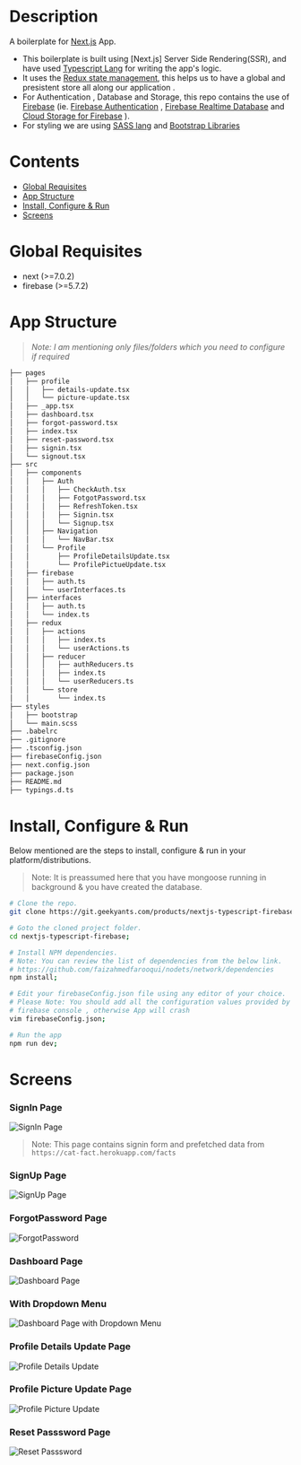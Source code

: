 # Description

A boilerplate for [Next.js](https://nextjs.org/) App.

- This boilerplate is built using [Next.js] Server Side Rendering(SSR), and have used [Typescript Lang](https://www.typescriptlang.org/) for writing the app's logic.
- It uses the [Redux state management](https://redux.js.org/), this helps us to have a global and presistent store all along our application .
- For Authentication , Database and Storage, this repo contains the use of [Firebase](https://firebase.google.com/) (ie. [Firebase Authentication](https://firebase.google.com/products/auth/) , [Firebase Realtime Database](https://firebase.google.com/products/realtime-database/) and [Cloud Storage for Firebase](https://firebase.google.com/products/storage/) ).
- For styling we are using [SASS lang](https://sass-lang.com/) and [Bootstrap Libraries](https://getbootstrap.com/)

# Contents

- [Global Requisites](#global-requisites)
- [App Structure](#app-structure)
- [Install, Configure & Run](#install-configure--run)
- [Screens](#screens)

# Global Requisites

- next (>=7.0.2)
- firebase (>=5.7.2)

# App Structure

> _Note: I am mentioning only files/folders which you need to configure if required_

```bash
├── pages
│   ├── profile
│   │   ├── details-update.tsx
│   │   └── picture-update.tsx
│   ├── _app.tsx
│   ├── dashboard.tsx
│   ├── forgot-password.tsx
│   ├── index.tsx
│   ├── reset-password.tsx
│   ├── signin.tsx
│   └── signout.tsx
├── src
│   ├── components
│   │   ├── Auth
│   │   │   ├── CheckAuth.tsx
│   │   │   ├── FotgotPassword.tsx
│   │   │   ├── RefreshToken.tsx
│   │   │   ├── Signin.tsx
│   │   │   └── Signup.tsx
│   │   ├── Navigation
│   │   │   └── NavBar.tsx
│   │   └── Profile
│   │       ├── ProfileDetailsUpdate.tsx
│   │       └── ProfilePictueUpdate.tsx
│   ├── firebase
│   │   ├── auth.ts
│   │   └── userInterfaces.ts
│   ├── interfaces
│   │   ├── auth.ts
│   │   └── index.ts
│   ├── redux
│   │   ├── actions
│   │   │   ├── index.ts
│   │   │   └── userActions.ts
│   │   ├── reducer
│   │   │   ├── authReducers.ts
│   │   │   ├── index.ts
│   │   │   └── userReducers.ts
│   │   └── store
│   │       └── index.ts
├── styles
│   ├── bootstrap
│   └── main.scss
├── .babelrc
├── .gitignore
├── .tsconfig.json
├── firebaseConfig.json
├── next.config.json
├── package.json
├── README.md
├── typings.d.ts
```

# Install, Configure & Run

Below mentioned are the steps to install, configure & run in your platform/distributions.

> Note: It is preassumed here that you have mongoose running in background & you have created the database.

```bash
# Clone the repo.
git clone https://git.geekyants.com/products/nextjs-typescript-firebase;

# Goto the cloned project folder.
cd nextjs-typescript-firebase;

# Install NPM dependencies.
# Note: You can review the list of dependencies from the below link.
# https://github.com/faizahmedfarooqui/nodets/network/dependencies
npm install;

# Edit your firebaseConfig.json file using any editor of your choice.
# Please Note: You should add all the configuration values provided by
# firebase console , otherwise App will crash
vim firebaseConfig.json;

# Run the app
npm run dev;
```

# Screens

### SignIn Page

![SignIn Page](/screens/Signin.png)

> Note: This page contains signin form and prefetched data from `https://cat-fact.herokuapp.com/facts`

### SignUp Page

![SignUp Page](/screens/Signup.png)

### ForgotPassword Page

![ForgotPassword](/screens/ForgotPassword.png)

### Dashboard Page

![Dashboard Page](/screens/Dashboard.png)

### With Dropdown Menu

![Dashboard Page with Dropdown Menu](/screens/DashboardWithDropdown.png)

### Profile Details Update Page

![Profile Details Update](/screens/ProfileDetailsUpdate.png)

### Profile Picture Update Page

![Profile Picture Update](/screens/ProfilePictureUpdate.png)

### Reset Passsword Page

![Reset Passsword](/screens/ResetPassword.png)
